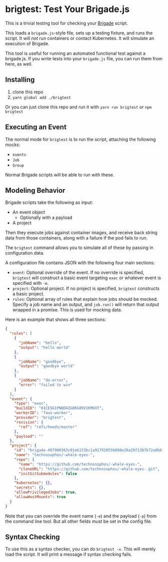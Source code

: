 # brigtest: Test Your Brigade.js

This is a trivial testing tool for checking your [Brigade](https://brigade.sh) script.

This loads a `brigade.js`-style file, sets up a testing fixture, and runs the
script. It will _not_ run containers or contact Kubernetes. It will simulate
an execution of Brigade.

This tool is useful for running an automated functional test against a brigade.js.
If you write tests into your `brigade.js` file, you can run them from here, as
well.

## Installing

1. clone this repo
2. `yarn global add ./brigtest`

Or you can just clone this repo and run it with `yarn run brigtest` or `npm brigtest`

## Executing an Event

The normal mode for `brigtest` is to run the script, attaching the following
mocks:

- `events`
- `Job`
- `Group`

Normal Brigade scripts will be able to run with these.

## Modeling Behavior

Brigade scripts take the following as input:

- An event object
  - Optionally with a payload
- A project

Then they execute jobs against container images, and receive back string data
from those containers, along with a failure if the pod fails to run.

The `brigtest` command allows you to simulate all of these by passing in configuration
data.

A configuration file contains JSON with the following four main sections:

- `event`: Optional override of the event. If no override is specified, `brigtest`
  will construct a basic event targeting `exec` or whatever event is specified with `-e`.
- `project`: Optional project. If no project is specified, `brigtest` constructs a
  basic project.
- `rules`: Optional array of rules that explain how jobs should be mocked. Specify
  a job name and an output, and `job.run()` will return that output wrapped in a
  promise. This is used for mocking data.

Here is an example that shows all three sections:

```json
{
  "rules": [
    {
      "jobName": "hello",
      "output": "hello world"
    },
    {
      "jobName": "goodbye",
      "output": "goodbye world"
    },
    {
      "jobName": "do-error",
      "error": "failed to win"
    }
  ],
  "event": {
    "type": "exec",
    "buildID": "01CESG1PNQD4ZG0KG89V1KMKXT",
    "workerID": "faux-worker",
    "provider": "brigtest",
    "revision": {
      "ref": "refs/heads/master"
    },
    "payload": ""
  },
  "project": {
    "id": "brigade-407900363c01e6153bc1a91792055b898e20a29f1387b72a0b6f00",
    "name": "technosophos/-whale-eyes-",
    "repo": {
      "name": "https://github.com/technosophos/-whale-eyes-",
      "cloneURL": "https://github.com/technosophos/-whale-eyes-.git",
      "initGitSubmodules": false
    },
    "kubernetes": {},
    "secrets": {},
    "allowPrivilegedJobs": true,
    "allowHostMounts": true
  }
}
```

Note that you can override the event name (`-e`) and the payload (`-p`) from the
command line tool. But all other fields must be set in the config file.

## Syntax Checking

To use this as a syntax checker, you can do `brigtest -x`. This will merely
load the script. It will print a message if syntax checking fails.

